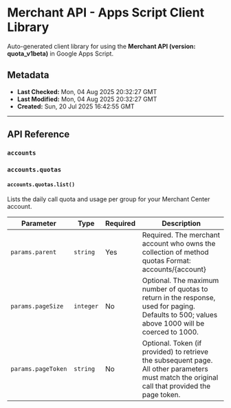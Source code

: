 # Merchant API - Apps Script Client Library

Auto-generated client library for using the **Merchant API (version: quota_v1beta)** in Google Apps Script.

## Metadata

- **Last Checked:** Mon, 04 Aug 2025 20:32:27 GMT
- **Last Modified:** Mon, 04 Aug 2025 20:32:27 GMT
- **Created:** Sun, 20 Jul 2025 16:42:55 GMT



---

## API Reference

### `accounts`

### `accounts.quotas`

#### `accounts.quotas.list()`

Lists the daily call quota and usage per group for your Merchant Center account.

| Parameter | Type | Required | Description |
|---|---|---|---|
| `params.parent` | `string` | Yes | Required. The merchant account who owns the collection of method quotas Format: accounts/{account} |
| `params.pageSize` | `integer` | No | Optional. The maximum number of quotas to return in the response, used for paging. Defaults to 500; values above 1000 will be coerced to 1000. |
| `params.pageToken` | `string` | No | Optional. Token (if provided) to retrieve the subsequent page. All other parameters must match the original call that provided the page token. |